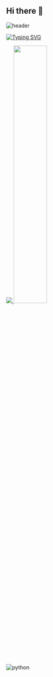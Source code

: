 ## Hi there 👋

![header](https://capsule-render.vercel.app/api?type=venom&color=gradient&height=400)

[![Typing SVG](https://readme-typing-svg.herokuapp.com/?color=f0f6fc&lines=Hello+Mun+gio+Github👋👋&font=Redressed&size=40)](https://git.io/typing-svg)

<a href="s">
  <img src="https://github-readme-stats.vercel.app/api/top-langs/?username=mun-gio&exclude_repo=dkssud8150.github.io&layout=compact&theme=tokyonight" />
  <img src="https://github-readme-stats.vercel.app/api?username=mun-gio&theme=tokyonight&show_icons=true" width="42%"/>
</a>

![python](https://img.shields.io/badge/python-3670A0?style=for-the-badge&logo=python&logoColor=ffdd54)
